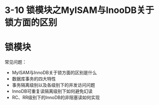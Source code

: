 # 3-10 锁模块之MyISAM与InooDB关于锁方面的区别

# 锁模块
常见问题：

- MyISAM与InnoDB关于锁方面的区别是什么
- 数据库事务的四大特性
- 事务隔离级别以及各级别下的并发访问问题
- InnoDB可重复读隔离级别下如何避免幻读
- RC、RR级别下的InnoDB的非阻塞读如何实现 

